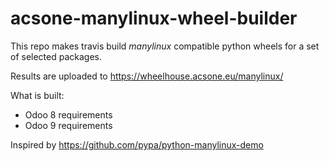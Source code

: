 # acsone-manylinux-wheel-builder

This repo makes travis build *manylinux* compatible python wheels for
a set of selected packages. 

Results are uploaded to https://wheelhouse.acsone.eu/manylinux/

What is built:
* Odoo 8 requirements
* Odoo 9 requirements

Inspired by https://github.com/pypa/python-manylinux-demo

